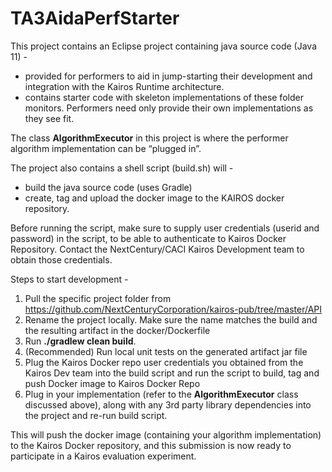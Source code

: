 # TA3AidaPerfStarter

This project contains an Eclipse project containing java source code (Java 11) - 

*  provided for performers to aid in jump-starting their development and integration with the Kairos Runtime architecture.
*  contains starter code with skeleton implementations of these folder monitors. Performers need only provide their own implementations as they see fit. 


    
The class **AlgorithmExecutor** in this project is where the performer algorithm implementation can be “plugged in”. 


The project also contains a shell script (build.sh) will - 

*  build the java source code (uses Gradle)
*  create, tag and upload the docker image to the KAIROS docker repository.  

Before running the script, make sure to supply user credentials (userid and password) in the script, to be able to authenticate to Kairos Docker Repository. 
Contact the NextCentury/CACI Kairos Development team to obtain those credentials. 

Steps to start development - 

1.  Pull the specific project folder from https://github.com/NextCenturyCorporation/kairos-pub/tree/master/API  
2.  Rename the project locally. Make sure the name matches the build and the resulting artifact in the docker/Dockerfile
3.  Run **./gradlew clean build**. 
4.  (Recommended) Run local unit tests on the generated artifact jar file
5.  Plug the Kairos Docker repo user credentials you obtained from the Kairos Dev team into the build script and run the script to build, tag and push Docker image to Kairos Docker Repo
6.  Plug in your implementation (refer to the **AlgorithmExecutor** class discussed above), along with any 3rd party library dependencies into the project and re-run build script.

This will push the docker image (containing your algorithm implementation) to the Kairos Docker repository, and this submission is now ready to participate in a Kairos evaluation experiment.
